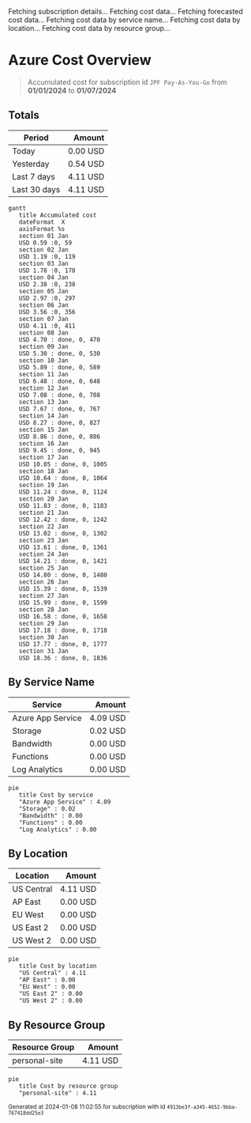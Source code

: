 Fetching subscription details...
Fetching cost data...
Fetching forecasted cost data...
Fetching cost data by service name...
Fetching cost data by location...
Fetching cost data by resource group...
# Azure Cost Overview

> Accumulated cost for subscription id `JPF Pay-As-You-Go` from **01/01/2024** to **01/07/2024**

## Totals

|Period|Amount|
|---|---:|
|Today|0.00 USD|
|Yesterday|0.54 USD|
|Last 7 days|4.11 USD|
|Last 30 days|4.11 USD|

```mermaid
gantt
   title Accumulated cost
   dateFormat  X
   axisFormat %s
   section 01 Jan
   USD 0.59 :0, 59
   section 02 Jan
   USD 1.19 :0, 119
   section 03 Jan
   USD 1.78 :0, 178
   section 04 Jan
   USD 2.38 :0, 238
   section 05 Jan
   USD 2.97 :0, 297
   section 06 Jan
   USD 3.56 :0, 356
   section 07 Jan
   USD 4.11 :0, 411
   section 08 Jan
   USD 4.70 : done, 0, 470
   section 09 Jan
   USD 5.30 : done, 0, 530
   section 10 Jan
   USD 5.89 : done, 0, 589
   section 11 Jan
   USD 6.48 : done, 0, 648
   section 12 Jan
   USD 7.08 : done, 0, 708
   section 13 Jan
   USD 7.67 : done, 0, 767
   section 14 Jan
   USD 8.27 : done, 0, 827
   section 15 Jan
   USD 8.86 : done, 0, 886
   section 16 Jan
   USD 9.45 : done, 0, 945
   section 17 Jan
   USD 10.05 : done, 0, 1005
   section 18 Jan
   USD 10.64 : done, 0, 1064
   section 19 Jan
   USD 11.24 : done, 0, 1124
   section 20 Jan
   USD 11.83 : done, 0, 1183
   section 21 Jan
   USD 12.42 : done, 0, 1242
   section 22 Jan
   USD 13.02 : done, 0, 1302
   section 23 Jan
   USD 13.61 : done, 0, 1361
   section 24 Jan
   USD 14.21 : done, 0, 1421
   section 25 Jan
   USD 14.80 : done, 0, 1480
   section 26 Jan
   USD 15.39 : done, 0, 1539
   section 27 Jan
   USD 15.99 : done, 0, 1599
   section 28 Jan
   USD 16.58 : done, 0, 1658
   section 29 Jan
   USD 17.18 : done, 0, 1718
   section 30 Jan
   USD 17.77 : done, 0, 1777
   section 31 Jan
   USD 18.36 : done, 0, 1836
```

## By Service Name

|Service|Amount|
|---|---:|
|Azure App Service|4.09 USD|
|Storage|0.02 USD|
|Bandwidth|0.00 USD|
|Functions|0.00 USD|
|Log Analytics|0.00 USD|

```mermaid
pie
   title Cost by service
   "Azure App Service" : 4.09
   "Storage" : 0.02
   "Bandwidth" : 0.00
   "Functions" : 0.00
   "Log Analytics" : 0.00
```

## By Location

|Location|Amount|
|---|---:|
|US Central|4.11 USD|
|AP East|0.00 USD|
|EU West|0.00 USD|
|US East 2|0.00 USD|
|US West 2|0.00 USD|

```mermaid
pie
   title Cost by location
   "US Central" : 4.11
   "AP East" : 0.00
   "EU West" : 0.00
   "US East 2" : 0.00
   "US West 2" : 0.00
```

## By Resource Group

|Resource Group|Amount|
|---|---:|
|personal-site|4.11 USD|

```mermaid
pie
   title Cost by resource group
   "personal-site" : 4.11
```

<sup>Generated at 2024-01-08 11:02:55 for subscription with id `4913be3f-a345-4652-9bba-767418dd25e3`</sup>
